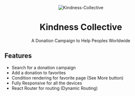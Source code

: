 <div align="center">
<img src="/logo.png" alt="Kindness-Collective">
<h1>Kindness Collective</h1>
<p>A Donation Campaign to Help Peoples Worldwide</p>
</div>

## Features

-   Search for a donation campaign
-   Add a donation to favorites
-   Condition rendering for favorite page (See More button)
-   Fully Responsive for all the devices
-   React Router for routing (Dynamic Routing)
